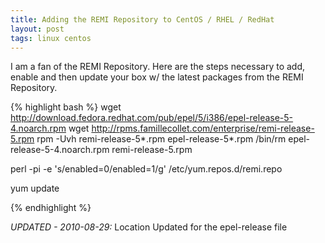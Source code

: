```yaml
---
title: Adding the REMI Repository to CentOS / RHEL / RedHat
layout: post
tags: linux centos
---
```


I am a fan of the REMI Repository. Here are the steps necessary to add, enable and then update your box w/ the latest packages from the REMI Repository.

{% highlight bash %}
wget http://download.fedora.redhat.com/pub/epel/5/i386/epel-release-5-4.noarch.rpm
wget http://rpms.famillecollet.com/enterprise/remi-release-5.rpm
rpm -Uvh remi-release-5*.rpm epel-release-5*.rpm
/bin/rm epel-release-5-4.noarch.rpm remi-release-5.rpm

perl -pi -e 's/enabled=0/enabled=1/g' /etc/yum.repos.d/remi.repo

yum update

{% endhighlight %}

*UPDATED - 2010-08-29:* Location Updated for the epel-release file